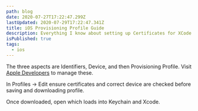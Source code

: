 ```yaml
---
path: blog
date: 2020-07-27T17:22:47.299Z
lastUpdated: 2020-07-29T17:22:47.341Z
title: iOS Provisioning Profile Guide
description: Everything I know about setting up Certificates for XCode and iOS devices
isPublished: true
tags:
  - ios
---
```


The three aspects are Identifiers, Device, and then Provisioning Profile. Visit [Apple Developers](https://developer.apple.com/account/resources/certificates/list) to manage these.

In Profiles -> Edit ensure certificates and correct device are checked before saving and downloading profile.

Once downloaded, open which loads into Keychain and Xcode.
